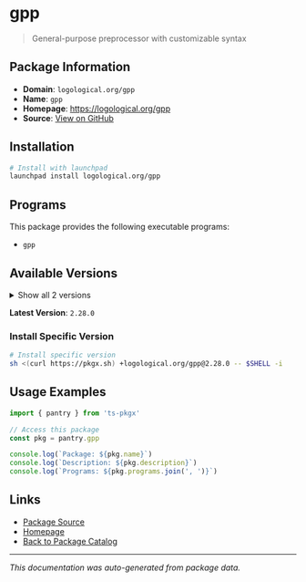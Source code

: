 # gpp

> General-purpose preprocessor with customizable syntax

## Package Information

- **Domain**: `logological.org/gpp`
- **Name**: `gpp`
- **Homepage**: https://logological.org/gpp
- **Source**: [View on GitHub](https://github.com/pkgxdev/pantry/tree/main/projects/logological.org/gpp/package.yml)

## Installation

```bash
# Install with launchpad
launchpad install logological.org/gpp
```

## Programs

This package provides the following executable programs:

- `gpp`

## Available Versions

<details>
<summary>Show all 2 versions</summary>

- `2.28.0`, `2.27.0`

</details>

**Latest Version**: `2.28.0`

### Install Specific Version

```bash
# Install specific version
sh <(curl https://pkgx.sh) +logological.org/gpp@2.28.0 -- $SHELL -i
```

## Usage Examples

```typescript
import { pantry } from 'ts-pkgx'

// Access this package
const pkg = pantry.gpp

console.log(`Package: ${pkg.name}`)
console.log(`Description: ${pkg.description}`)
console.log(`Programs: ${pkg.programs.join(', ')}`)
```

## Links

- [Package Source](https://github.com/pkgxdev/pantry/tree/main/projects/logological.org/gpp/package.yml)
- [Homepage](https://logological.org/gpp)
- [Back to Package Catalog](../../../package-catalog.md)

---

*This documentation was auto-generated from package data.*
